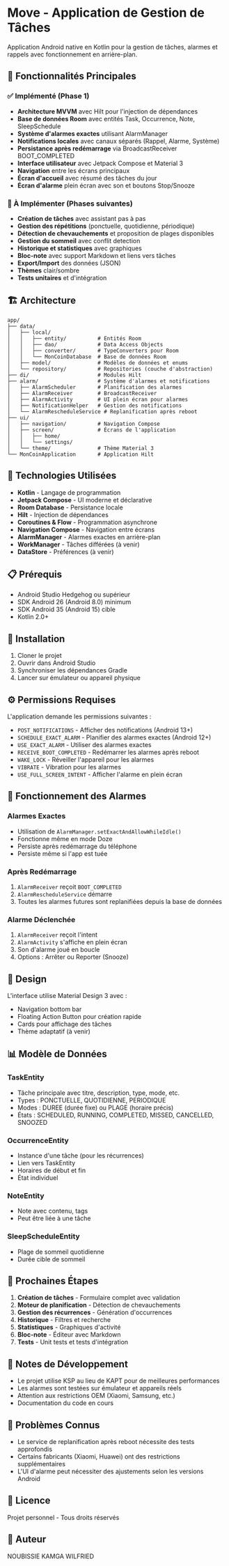 # Move - Application de Gestion de Tâches

Application Android native en Kotlin pour la gestion de tâches, alarmes et rappels avec fonctionnement en arrière-plan.

## 🎯 Fonctionnalités Principales

### ✅ Implémenté (Phase 1)

- **Architecture MVVM** avec Hilt pour l'injection de dépendances
- **Base de données Room** avec entités Task, Occurrence, Note, SleepSchedule
- **Système d'alarmes exactes** utilisant AlarmManager
- **Notifications locales** avec canaux séparés (Rappel, Alarme, Système)
- **Persistance après redémarrage** via BroadcastReceiver BOOT_COMPLETED
- **Interface utilisateur** avec Jetpack Compose et Material 3
- **Navigation** entre les écrans principaux
- **Écran d'accueil** avec résumé des tâches du jour
- **Écran d'alarme** plein écran avec son et boutons Stop/Snooze

### 🚧 À Implémenter (Phases suivantes)

- **Création de tâches** avec assistant pas à pas
- **Gestion des répétitions** (ponctuelle, quotidienne, périodique)
- **Détection de chevauchements** et proposition de plages disponibles
- **Gestion du sommeil** avec conflit detection
- **Historique et statistiques** avec graphiques
- **Bloc-note** avec support Markdown et liens vers tâches
- **Export/Import** des données (JSON)
- **Thèmes** clair/sombre
- **Tests unitaires** et d'intégration

## 🏗️ Architecture

```
app/
├── data/
│   ├── local/
│   │   ├── entity/          # Entités Room
│   │   ├── dao/             # Data Access Objects
│   │   ├── converter/       # TypeConverters pour Room
│   │   └── MonCoinDatabase  # Base de données Room
│   ├── model/               # Modèles de données et enums
│   └── repository/          # Repositories (couche d'abstraction)
├── di/                      # Modules Hilt
├── alarm/                   # Système d'alarmes et notifications
│   ├── AlarmScheduler       # Planification des alarmes
│   ├── AlarmReceiver        # BroadcastReceiver
│   ├── AlarmActivity        # UI plein écran pour alarmes
│   ├── NotificationHelper   # Gestion des notifications
│   └── AlarmRescheduleService # Replanification après reboot
├── ui/
│   ├── navigation/          # Navigation Compose
│   ├── screen/              # Écrans de l'application
│   │   ├── home/
│   │   └── settings/
│   └── theme/               # Thème Material 3
└── MonCoinApplication       # Application Hilt
```

## 🔧 Technologies Utilisées

- **Kotlin** - Langage de programmation
- **Jetpack Compose** - UI moderne et déclarative
- **Room Database** - Persistance locale
- **Hilt** - Injection de dépendances
- **Coroutines & Flow** - Programmation asynchrone
- **Navigation Compose** - Navigation entre écrans
- **AlarmManager** - Alarmes exactes en arrière-plan
- **WorkManager** - Tâches différées (à venir)
- **DataStore** - Préférences (à venir)

## 📋 Prérequis

- Android Studio Hedgehog ou supérieur
- SDK Android 26 (Android 8.0) minimum
- SDK Android 35 (Android 15) cible
- Kotlin 2.0+

## 🚀 Installation

1. Cloner le projet
2. Ouvrir dans Android Studio
3. Synchroniser les dépendances Gradle
4. Lancer sur émulateur ou appareil physique

## ⚙️ Permissions Requises

L'application demande les permissions suivantes :

- `POST_NOTIFICATIONS` - Afficher des notifications (Android 13+)
- `SCHEDULE_EXACT_ALARM` - Planifier des alarmes exactes (Android 12+)
- `USE_EXACT_ALARM` - Utiliser des alarmes exactes
- `RECEIVE_BOOT_COMPLETED` - Redémarrer les alarmes après reboot
- `WAKE_LOCK` - Réveiller l'appareil pour les alarmes
- `VIBRATE` - Vibration pour les alarmes
- `USE_FULL_SCREEN_INTENT` - Afficher l'alarme en plein écran

## 📱 Fonctionnement des Alarmes

### Alarmes Exactes
- Utilisation de `AlarmManager.setExactAndAllowWhileIdle()`
- Fonctionne même en mode Doze
- Persiste après redémarrage du téléphone
- Persiste même si l'app est tuée

### Après Redémarrage
1. `AlarmReceiver` reçoit `BOOT_COMPLETED`
2. `AlarmRescheduleService` démarre
3. Toutes les alarmes futures sont replanifiées depuis la base de données

### Alarme Déclenchée
1. `AlarmReceiver` reçoit l'intent
2. `AlarmActivity` s'affiche en plein écran
3. Son d'alarme joué en boucle
4. Options : Arrêter ou Reporter (Snooze)

## 🎨 Design

L'interface utilise Material Design 3 avec :
- Navigation bottom bar
- Floating Action Button pour création rapide
- Cards pour affichage des tâches
- Thème adaptatif (à venir)

## 📊 Modèle de Données

### TaskEntity
- Tâche principale avec titre, description, type, mode, etc.
- Types : PONCTUELLE, QUOTIDIENNE, PERIODIQUE
- Modes : DUREE (durée fixe) ou PLAGE (horaire précis)
- États : SCHEDULED, RUNNING, COMPLETED, MISSED, CANCELLED, SNOOZED

### OccurrenceEntity
- Instance d'une tâche (pour les récurrences)
- Lien vers TaskEntity
- Horaires de début et fin
- État individuel

### NoteEntity
- Note avec contenu, tags
- Peut être liée à une tâche

### SleepScheduleEntity
- Plage de sommeil quotidienne
- Durée cible de sommeil

## 🔄 Prochaines Étapes

1. **Création de tâches** - Formulaire complet avec validation
2. **Moteur de planification** - Détection de chevauchements
3. **Gestion des récurrences** - Génération d'occurrences
4. **Historique** - Filtres et recherche
5. **Statistiques** - Graphiques d'activité
6. **Bloc-note** - Éditeur avec Markdown
7. **Tests** - Unit tests et tests d'intégration

## 📝 Notes de Développement

- Le projet utilise KSP au lieu de KAPT pour de meilleures performances
- Les alarmes sont testées sur émulateur et appareils réels
- Attention aux restrictions OEM (Xiaomi, Samsung, etc.)
- Documentation du code en cours

## 🐛 Problèmes Connus

- Le service de replanification après reboot nécessite des tests approfondis
- Certains fabricants (Xiaomi, Huawei) ont des restrictions supplémentaires
- L'UI d'alarme peut nécessiter des ajustements selon les versions Android

## 📄 Licence

Projet personnel - Tous droits réservés

## 👤 Auteur
NOUBISSIE KAMGA WILFRIED
